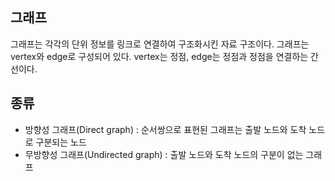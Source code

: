 ## 그래프

그래프는 각각의 단위 정보를 링크로 연결하여 구조화시킨 자료 구조이다. 그래프는 vertex와 edge로 구성되어 있다. vertex는 정점, edge는 정점과 정점을 연결하는 간선이다.

## 종류

- 방향성 그래프(Direct graph)
  : 순서쌍으로 표현된 그래프는 출발 노드와 도착 노드로 구분되는 노드
- 무방향성 그래프(Undirected graph)
  : 출발 노드와 도착 노드의 구분이 없는 그래프
